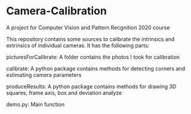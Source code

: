 # Camera-Calibration
A project for Computer Vision and Pattern Recgnition 2020 course

This repository contains some sources to calibrate the intrinsics and extrinsics of individual cameras. It has the following parts:

picturesForCalibrate: A folder contains the photos I took for calibration

calibrate: A python package contains methods for detecting corners and estimating camera parameters

produceResults: A python package contains methods for drawing 3D squares, frame axis, box and deviation analyze

demo.py: Main function
